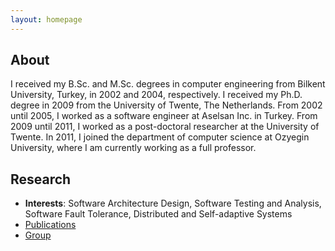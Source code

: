 ```yaml
---
layout: homepage
---
```


## About

I received my B.Sc. and M.Sc. degrees in computer engineering from Bilkent University, Turkey, in 2002 and 2004, respectively. I received my Ph.D. degree in 2009 from the University of Twente, The Netherlands. From 2002 until 2005, I worked as a software engineer at Aselsan Inc. in Turkey. From 2009 until 2011, I worked as a post-doctoral researcher at the University of Twente. In 2011, I joined the department of computer science at Ozyegin University, where I am currently working as a full professor.

## Research 

- **Interests**: Software Architecture Design, Software Testing and Analysis, Software Fault Tolerance, Distributed and Self-adaptive Systems
- [Publications](https://dblp.uni-trier.de/pid/98/2704.html?view=by-year)
- [Group](https://srl.ozyegin.edu.tr/)
